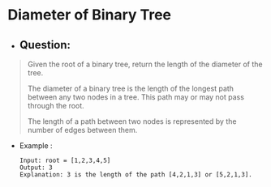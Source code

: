 # Diameter of Binary Tree
- ## Question:
>Given the root of a binary tree, return the length of the diameter of the tree.
>
>The diameter of a binary tree is the length of the longest path between any two nodes in a tree. This path may or may not pass through the root.
>
>The length of a path between two nodes is represented by the number of edges between them.


- Example :

      Input: root = [1,2,3,4,5]
      Output: 3
      Explanation: 3 is the length of the path [4,2,1,3] or [5,2,1,3].
